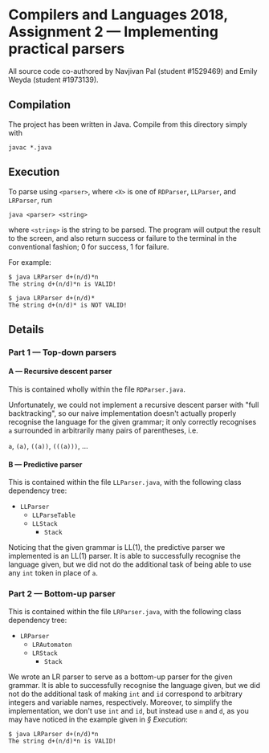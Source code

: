 # Compilers and Languages 2018, Assignment 2 — Implementing practical parsers

All source code co-authored by Navjivan Pal (student #1529469) and Emily Weyda
(student #1973139).

## Compilation

The project has been written in Java. Compile from this directory simply with

```
javac *.java
```

## Execution

To parse using `<parser>`, where `<X>` is one of `RDParser`, `LLParser`, and
`LRParser`, run

```
java <parser> <string>
```

where `<string>` is the string to be parsed. The program will output the result
to the screen, and also return success or failure to the terminal in the
conventional fashion; 0 for success, 1 for failure.

For example:

```
$ java LRParser d+(n/d)*n
The string d+(n/d)*n is VALID!

$ java LRParser d+(n/d)*
The string d+(n/d)* is NOT VALID!
```

## Details

### Part 1 — Top-down parsers

#### A — Recursive descent parser

This is contained wholly within the file `RDParser.java`.

Unfortunately, we could not implement a recursive descent parser with "full
backtracking", so our naive implementation doesn't actually properly recognise
the language for the given grammar; it only correctly recognises `a` surrounded
in arbitrarily many pairs of parentheses, i.e.

`a`, `(a)`, `((a))`, `(((a)))`, ...

#### B — Predictive parser

This is contained within the file `LLParser.java`, with the following class
dependency tree:

- `LLParser`
    - `LLParseTable`
    - `LLStack`
        - `Stack`

Noticing that the given grammar is LL(1), the predictive parser we implemented
is an LL(1) parser. It is able to successfully recognise the language given, but
we did not do the additional task of being able to use any `int` token in place
of `a`.

### Part 2 — Bottom-up parser

This is contained within the file `LRParser.java`, with the following class
dependency tree:

- `LRParser`
    - `LRAutomaton`
    - `LRStack`
        - `Stack`

We wrote an LR parser to serve as a bottom-up parser for the given grammar. It
is able to successfully recognise the language given, but we did not do the
additional task of making `int` and `id` correspond to arbitrary integers and
variable names, respectively. Moreover, to simplify the implementation, we don't
use `int` and `id`, but instead use `n` and `d`, as you may have noticed in the
example given in *§ Execution*:

```
$ java LRParser d+(n/d)*n
The string d+(n/d)*n is VALID!
```
